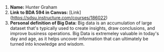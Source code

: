 1. **Name:** Hunter Graham
2. **Link to BDA 594 in Canvas:** [Link] (https://sdsu.instructure.com/courses/186022)
3. **Personal definition of Big Data:** Big data is an accumulation of large dataset that's typically used to create insights, draw conclusions, and improve business operations. Big Data is extremeley valuable in today's day and age, as it helps uncover information that can ultimately be turned into knowledge and wisdom.
